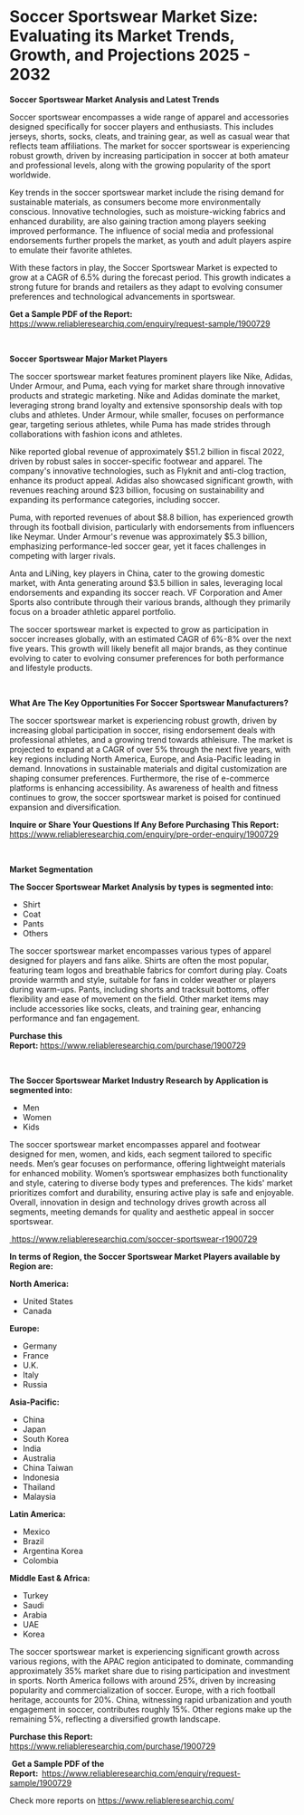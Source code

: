 <p><h1>Soccer Sportswear Market Size: Evaluating its Market Trends, Growth, and Projections 2025 - 2032</h1></p><p><strong>Soccer Sportswear Market Analysis and Latest Trends</strong></p>
<p><p>Soccer sportswear encompasses a wide range of apparel and accessories designed specifically for soccer players and enthusiasts. This includes jerseys, shorts, socks, cleats, and training gear, as well as casual wear that reflects team affiliations. The market for soccer sportswear is experiencing robust growth, driven by increasing participation in soccer at both amateur and professional levels, along with the growing popularity of the sport worldwide. </p><p>Key trends in the soccer sportswear market include the rising demand for sustainable materials, as consumers become more environmentally conscious. Innovative technologies, such as moisture-wicking fabrics and enhanced durability, are also gaining traction among players seeking improved performance. The influence of social media and professional endorsements further propels the market, as youth and adult players aspire to emulate their favorite athletes. </p><p>With these factors in play, the Soccer Sportswear Market is expected to grow at a CAGR of 6.5% during the forecast period. This growth indicates a strong future for brands and retailers as they adapt to evolving consumer preferences and technological advancements in sportswear.</p></p>
<p><strong>Get a Sample PDF of the Report:&nbsp;</strong> <a href="https://www.reliableresearchiq.com/enquiry/request-sample/1900729?utm_campaign=1119&utm_medium=2&utm_source=Github&utm_content=ia&utm_term=05022025&utm_id=soccer-sportswear">https://www.reliableresearchiq.com/enquiry/request-sample/1900729</a></p>
<p>&nbsp;</p>
<p><strong>Soccer Sportswear Major Market Players</strong></p>
<p><p>The soccer sportswear market features prominent players like Nike, Adidas, Under Armour, and Puma, each vying for market share through innovative products and strategic marketing. Nike and Adidas dominate the market, leveraging strong brand loyalty and extensive sponsorship deals with top clubs and athletes. Under Armour, while smaller, focuses on performance gear, targeting serious athletes, while Puma has made strides through collaborations with fashion icons and athletes.</p><p>Nike reported global revenue of approximately $51.2 billion in fiscal 2022, driven by robust sales in soccer-specific footwear and apparel. The company's innovative technologies, such as Flyknit and anti-clog traction, enhance its product appeal. Adidas also showcased significant growth, with revenues reaching around $23 billion, focusing on sustainability and expanding its performance categories, including soccer.</p><p>Puma, with reported revenues of about $8.8 billion, has experienced growth through its football division, particularly with endorsements from influencers like Neymar. Under Armour's revenue was approximately $5.3 billion, emphasizing performance-led soccer gear, yet it faces challenges in competing with larger rivals.</p><p>Anta and LiNing, key players in China, cater to the growing domestic market, with Anta generating around $3.5 billion in sales, leveraging local endorsements and expanding its soccer reach. VF Corporation and Amer Sports also contribute through their various brands, although they primarily focus on a broader athletic apparel portfolio.</p><p>The soccer sportswear market is expected to grow as participation in soccer increases globally, with an estimated CAGR of 6%-8% over the next five years. This growth will likely benefit all major brands, as they continue evolving to cater to evolving consumer preferences for both performance and lifestyle products.</p></p>
<p>&nbsp;</p>
<p><strong>What Are The Key Opportunities For Soccer Sportswear Manufacturers?</strong></p>
<p><p>The soccer sportswear market is experiencing robust growth, driven by increasing global participation in soccer, rising endorsement deals with professional athletes, and a growing trend towards athleisure. The market is projected to expand at a CAGR of over 5% through the next five years, with key regions including North America, Europe, and Asia-Pacific leading in demand. Innovations in sustainable materials and digital customization are shaping consumer preferences. Furthermore, the rise of e-commerce platforms is enhancing accessibility. As awareness of health and fitness continues to grow, the soccer sportswear market is poised for continued expansion and diversification.</p></p>
<p><strong>Inquire or Share Your Questions If Any Before Purchasing This Report:</strong> <a href="https://www.reliableresearchiq.com/enquiry/pre-order-enquiry/1900729?utm_campaign=1119&utm_medium=2&utm_source=Github&utm_content=ia&utm_term=05022025&utm_id=soccer-sportswear">https://www.reliableresearchiq.com/enquiry/pre-order-enquiry/1900729</a></p>
<p>&nbsp;</p>
<p><strong>Market Segmentation</strong></p>
<p><strong>The Soccer Sportswear Market Analysis by types is segmented into:</strong></p>
<p><ul><li>Shirt</li><li>Coat</li><li>Pants</li><li>Others</li></ul></p>
<p><p>The soccer sportswear market encompasses various types of apparel designed for players and fans alike. Shirts are often the most popular, featuring team logos and breathable fabrics for comfort during play. Coats provide warmth and style, suitable for fans in colder weather or players during warm-ups. Pants, including shorts and tracksuit bottoms, offer flexibility and ease of movement on the field. Other market items may include accessories like socks, cleats, and training gear, enhancing performance and fan engagement.</p></p>
<p><strong>Purchase this Report:&nbsp;</strong><a href="https://www.reliableresearchiq.com/purchase/1900729?utm_campaign=1119&utm_medium=2&utm_source=Github&utm_content=ia&utm_term=05022025&utm_id=soccer-sportswear">https://www.reliableresearchiq.com/purchase/1900729</a></p>
<p>&nbsp;</p>
<p><strong>The Soccer Sportswear Market Industry Research by Application is segmented into:</strong></p>
<p><ul><li>Men</li><li>Women</li><li>Kids</li></ul></p>
<p><p>The soccer sportswear market encompasses apparel and footwear designed for men, women, and kids, each segment tailored to specific needs. Men’s gear focuses on performance, offering lightweight materials for enhanced mobility. Women’s sportswear emphasizes both functionality and style, catering to diverse body types and preferences. The kids' market prioritizes comfort and durability, ensuring active play is safe and enjoyable. Overall, innovation in design and technology drives growth across all segments, meeting demands for quality and aesthetic appeal in soccer sportswear.</p></p>
<p><a href="https://www.reliableresearchiq.com/soccer-sportswear-r1900729?utm_campaign=1119&utm_medium=2&utm_source=Github&utm_content=ia&utm_term=05022025&utm_id=soccer-sportswear">&nbsp;https://www.reliableresearchiq.com/soccer-sportswear-r1900729</a></p>
<p><strong>In terms of Region, the Soccer Sportswear Market Players available by Region are:</strong></p>
<p>
    <p> <strong> North America: </strong>
        <ul>
            <li>United States</li>
            <li>Canada</li>
        </ul>
        </p> 
    <p> <strong> Europe: </strong>
        <ul>
            <li>Germany</li>
            <li>France</li>
            <li>U.K.</li>
            <li>Italy</li>
            <li>Russia</li>
        </ul>
        </p> 
    <p> <strong> Asia-Pacific: </strong>
        <ul>
            <li>China</li>
            <li>Japan</li>
            <li>South Korea</li>
            <li>India</li>
            <li>Australia</li>
            <li>China Taiwan</li>
            <li>Indonesia</li>
            <li>Thailand</li>
            <li>Malaysia</li>
        </ul>
        </p> 
    <p> <strong> Latin America: </strong>
        <ul>
            <li>Mexico</li>
            <li>Brazil</li>
            <li>Argentina Korea</li>
            <li>Colombia</li>
        </ul>
        </p> 
    <p> <strong> Middle East & Africa: </strong>
        <ul>
            <li>Turkey</li>
            <li>Saudi</li>
            <li>Arabia</li>
            <li>UAE</li>
            <li>Korea</li>
        </ul>
    </p>
    </p>
<p><p>The soccer sportswear market is experiencing significant growth across various regions, with the APAC region anticipated to dominate, commanding approximately 35% market share due to rising participation and investment in sports. North America follows with around 25%, driven by increasing popularity and commercialization of soccer. Europe, with a rich football heritage, accounts for 20%. China, witnessing rapid urbanization and youth engagement in soccer, contributes roughly 15%. Other regions make up the remaining 5%, reflecting a diversified growth landscape.</p></p>
<p><strong>Purchase this Report: </strong><a href="https://www.reliableresearchiq.com/purchase/1900729?utm_campaign=1119&utm_medium=2&utm_source=Github&utm_content=ia&utm_term=05022025&utm_id=soccer-sportswear">https://www.reliableresearchiq.com/purchase/1900729</a></p>
<p>&nbsp;<strong>Get a Sample PDF of the Report:&nbsp;&nbsp;</strong><a href="https://www.reliableresearchiq.com/enquiry/request-sample/1900729?utm_campaign=1119&utm_medium=2&utm_source=Github&utm_content=ia&utm_term=05022025&utm_id=soccer-sportswear">https://www.reliableresearchiq.com/enquiry/request-sample/1900729</a></p>
<p><strong></strong></p>
<p>Check more reports on <a href="https://www.reliableresearchiq.com/?utm_campaign=1119&utm_medium=2&utm_source=Github&utm_content=ia&utm_term=05022025&utm_id=soccer-sportswear">https://www.reliableresearchiq.com/</a></p>
